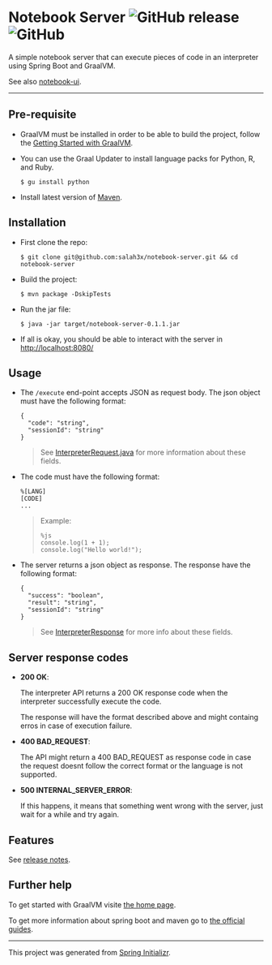 # Notebook Server ![GitHub release](https://img.shields.io/github/release/salah3x/notebook-server.svg?color=%23f441be) ![GitHub](https://img.shields.io/github/license/salah3x/notebook-server.svg?color=%232196F3)

A simple notebook server that can execute pieces of code in an interpreter using Spring Boot and GraalVM.

See also [notebook-ui](https://github.com/salah3x/notebook-ui).

---

## Pre-requisite

- GraalVM must be installed in order to be able to build the project, follow the [Getting Started with GraalVM](https://www.graalvm.org/docs/getting-started/).
- You can use the Graal Updater to install language packs for Python, R, and Ruby.

  `$ gu install python`

- Install latest version of [Maven](https://maven.apache.org/).

## Installation

- First clone the repo:

  `$ git clone git@github.com:salah3x/notebook-server.git && cd notebook-server`

- Build the project:

  `$ mvn package -DskipTests`

- Run the jar file:

  `$ java -jar target/notebook-server-0.1.1.jar`

- If all is okay, you should be able to interact with the server in [http://localhost:8080/](http://localhost:8080/)

## Usage

- The `/execute` end-point accepts JSON as request body. The json object must have the following format:
  ```
  {
    "code": "string",
    "sessionId": "string"
  }
  ```
  > See [InterpreterRequest.java](https://github.com/salah3x/notebook-server/blob/master/src/main/java/com/github/salah3x/notebookserver/controller/dtos/InterpreterRequest.java) for more information about these fields.
- The code must have the following format:
  ```
  %[LANG]
  [CODE]
  ...
  ```
  > Example:
  >
  > ```
  > %js
  > console.log(1 + 1);
  > console.log("Hello world!");
  > ```
- The server returns a json object as response. The response have the following format:

  ```
  {
    "success": "boolean",
    "result": "string",
    "sessionId": "string"
  }
  ```

  > See [InterpreterResponse](https://github.com/salah3x/notebook-server/blob/master/src/main/java/com/github/salah3x/notebookserver/controller/dtos/InterpreterResponse.java) for more info about these fields.

## Server response codes

- **200 OK**:

  The interpreter API returns a 200 OK response code when the interpreter successfully execute the code.

  The response will have the format described above and might containg erros in case of execution failure.

- **400 BAD_REQUEST**:

  The API might return a 400 BAD_REQUEST as response code in case the request doesnt follow the correct format or the language is not supported.

- **500 INTERNAL_SERVER_ERROR**:

  If this happens, it means that something went wrong with the server, just wait for a while and try again.

## Features

See [release notes](https://github.com/salah3x/notebook-server/releases).

## Further help

To get started with GraalVM visite [the home page](https://www.graalvm.org/).

To get more information about spring boot and maven go to [the official guides](https://spring.io/guides/gs/spring-boot/).

---

This project was generated from [Spring Initializr](https://start.spring.io).
